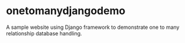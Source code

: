 # onetomanydjangodemo

A sample website using Django framework to demonstrate one to many relationship database handling.
